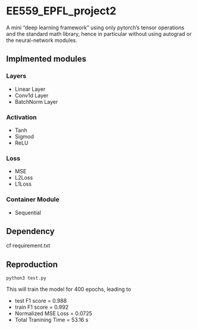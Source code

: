 # EE559_EPFL_project2


A mini “deep learning framework” using only pytorch’s tensor operations and the standard math library, hence in particular without using autograd or the neural-network modules.



## Implmented modules

### Layers
- Linear Layer 
- Conv1d Layer
- BatchNorm Layer
  
### Activation
- Tanh
- Sigmod
- ReLU

### Loss

- MSE
- L2Loss
- L1Loss

### Container Module
- Sequential

## Dependency

cf requirement.txt

## Reproduction

```shell
python3 test.py
```
This will train the model for 400 epochs, leading to
- test F1 score = 0.988
- train F1 score = 0.992
- Normalized MSE Loss = 0.0725
- Total Tranining Time = 53.16 s